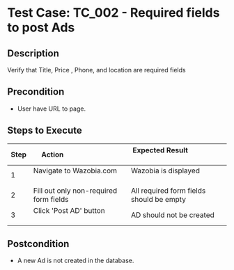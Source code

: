 # Test Case: TC_002 - Required fields to post Ads

  
  

## Description

Verify that Title, Price , Phone, and location are required fields

  

## Precondition

- User have URL to page.

  

## Steps to Execute

| Step  | Action                                 | Expected Result                                 |
| ----- | -------------------------------------- | ----------------------------------------------- |
| 1     | Navigate to Wazobia.com                | Wazobia is displayed                            |
| 2     | Fill out only non-required form fields | All required form fields should be empty        |
| 3     | Click 'Post AD' button                 | AD should not be created                        |

  

## Postcondition

- A new Ad is not created in the database.